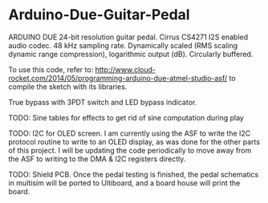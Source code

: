 # Arduino-Due-Guitar-Pedal

ARDUINO DUE 24-bit resolution guitar pedal.
Cirrus CS4271 I2S enabled audio codec. 
48 kHz sampling rate.
Dynamically scaled (RMS scaling dynamic range compression), logarithmic output (dB).
Circularly buffered.

To use this code, refer to: http://www.cloud-rocket.com/2014/05/programming-arduino-due-atmel-studio-asf/ to compile the sketch with its libraries.

True bypass with 3PDT switch and LED bypass indicator.

TODO: Sine tables for effects to get rid of sine computation during play

TODO: I2C for OLED screen.  I am currently using the ASF to write the I2C protocol routine to write to an OLED display, as was done for the other parts of this project.  I will be updating the code periodically to move away from the ASF to writing to the DMA & I2C registers directly.

TODO: Shield PCB.  Once the pedal testing is finished, the pedal schematics in multisim will be ported to Ultiboard, and a board house will print the board.
